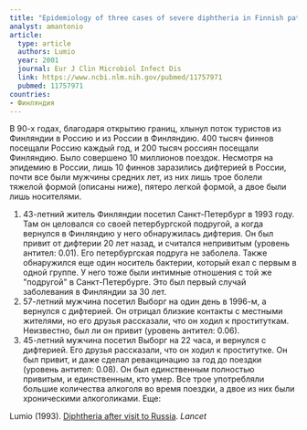 ```yaml
---
title: "Epidemiology of three cases of severe diphtheria in Finnish patients with low antitoxin antibody levels"
analyst: amantonio
article:
  type: article
  authors: Lumio
  year: 2001
  journal: Eur J Clin Microbiol Infect Dis
  link: https://www.ncbi.nlm.nih.gov/pubmed/11757971
  pubmed: 11757971
countries:
- Финляндия
---
```


В 90-х годах, благодаря открытию границ, хлынул поток туристов из Финляндии в Россию и из России в Финляндию. 400 тысяч финнов посещали Россию каждый год, и 200 тысяч россиян посещали Финляндию. Было совершено 10 миллионов поездок. Несмотря на эпидемию в России, лишь 10 финнов заразились дифтерией в России, почти все были мужчины средних лет, из них лишь трое болели тяжелой формой (описаны ниже), пятеро легкой формой, а двое были лишь носителями.

1) 43-летний житель Финляндии посетил Санкт-Петербург в 1993 году. Там он целовался со своей петербургской подругой, а когда вернулся в Финляндию у него обнаружилась дифтерия. Он был привит от дифтерии 20 лет назад, и считался непривитым (уровень антител: 0.01). Его петербургская подруга не заболела. Также обнаружился еще один носитель бактерии, который ехал с первым в одной группе. У него тоже были интимные отношения с той же "подругой" в Санкт-Петербурге. Это был первый случай заболевания в Финляндии за 30 лет.
2) 57-летний мужчина посетил Выборг на один день в 1996-м, а вернулся с дифтерией. Он отрицал близкие контакты с местными жителями, но его друзья рассказали, что он ходил к проституткам. Неизвестно, был ли он привит (уровень антител: 0.06).
3) 45-летний мужчина посетил Выборг на 22 часа, и вернулся с дифтерией. Его друзья рассказали, что он ходил к проститутке. Он был привит, и даже сделал ревакцинацию за год до поездки (уровень антител: 0.08). Он был единственным полностью привитым, и единственным, кто умер.
Все трое употребляли большие количества алкоголя во время поездки, а двое из них были хроническими алкоголиками. Еще:

Lumio (1993). [Diphtheria after visit to Russia](https://www.ncbi.nlm.nih.gov/pubmed/8100325). *Lancet*
